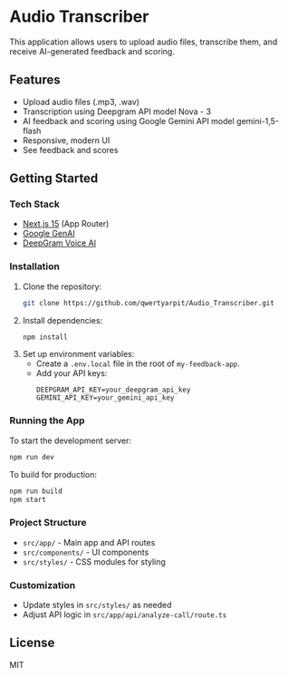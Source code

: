    # Audio Transcriber

This application allows users to upload audio files, transcribe them, and receive AI-generated feedback and scoring.

## Features

- Upload audio files (.mp3, .wav)
- Transcription using Deepgram API model Nova - 3
- AI feedback and scoring using Google Gemini API model gemini-1,5-flash
- Responsive, modern UI
- See feedback and scores

## Getting Started

### Tech Stack

- [Next.js 15](https://nextjs.org/) (App Router)
- [Google GenAI](https://ai.google.dev/)
- [DeepGram Voice AI](https://deepgram.com/)

### Installation

1. Clone the repository:
   ```bash
   git clone https://github.com/qwertyarpit/Audio_Transcriber.git
   
   ```
2. Install dependencies:
   ```bash
   npm install
   ```
3. Set up environment variables:
   - Create a `.env.local` file in the root of `my-feedback-app`.
   - Add your API keys:
     ```env
     DEEPGRAM_API_KEY=your_deepgram_api_key
     GEMINI_API_KEY=your_gemini_api_key
     ```

### Running the App

To start the development server:

```bash
npm run dev
```

To build for production:

```bash
npm run build
npm start
```

### Project Structure

- `src/app/` - Main app and API routes
- `src/components/` - UI components
- `src/styles/` - CSS modules for styling

### Customization

- Update styles in `src/styles/` as needed
- Adjust API logic in `src/app/api/analyze-call/route.ts`

## License

MIT
